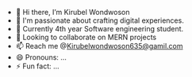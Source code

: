 - 👋 Hi there, I’m Kirubel Wondwoson
- 👀 I'm passionate about crafting digital experiences.
- 🌱 Currently 4th year Software engineering student. 
- 💞️ Looking to collaborate on MERN projects
- 📫 Reach me @Kirubelwondwoson635@gamil.com
- 😄 Pronouns: ...
- ⚡ Fun fact: ...

<!---
Kirubel-wondwoson/Kirubel-wondwoson is a ✨ special ✨ repository because its `README.md` (this file) appears on your GitHub profile.
You can click the Preview link to take a look at your changes.
--->
